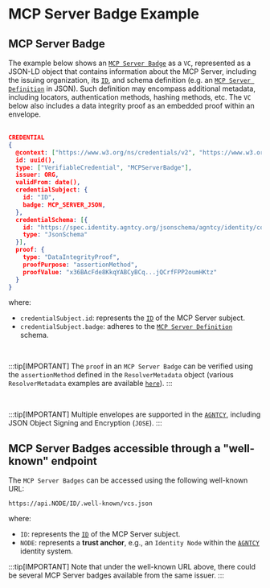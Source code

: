 # MCP Server Badge Example

## MCP Server Badge

The example below shows an [`MCP Server Badge`](./intro.md) as a `VC`, represented as a JSON-LD object that contains information about the MCP Server, including the issuing organization, its [`ID`](/docs/id/definitions), and schema definition (e.g. an [`MCP Server Definition`](https://spec.identity.agntcy.org/jsonschema/agntcy/identity/core/v1alpha1/McpServer#source-) in JSON). Such definition may encompass additional metadata, including locators, authentication methods, hashing methods, etc. The `VC` below also includes a data integrity proof as an embedded proof within an envelope.<br /><br />

```json
CREDENTIAL
{
  @context: ["https://www.w3.org/ns/credentials/v2", "https://www.w3.org/ns/credentials/examples/v2"],
  id: uuid(),
  type: ["VerifiableCredential", "MCPServerBadge"],
  issuer: ORG,
  validFrom: date(),
  credentialSubject: {
    id: "ID",
    badge: MCP_SERVER_JSON,
  },
  credentialSchema: [{
    id: "https://spec.identity.agntcy.org/jsonschema/agntcy/identity/core/v1alpha1/McpServer#source-",
    type: "JsonSchema"
  }],
  proof: {
    type: "DataIntegrityProof",
    proofPurpose: "assertionMethod",
    proofValue: "x36BAcFde8KkqYABCyBCq...jQCrfFPP2oumHKtz"
  }
}

```

where:

- `credentialSubject.id`: represents the [`ID`](/docs/id/definitions) of the MCP Server subject.
- `credentialSubject.badge`: adheres to the [`MCP Server Definition`](https://spec.identity.agntcy.org/jsonschema/agntcy/identity/core/v1alpha1/McpServer#source-) schema.

<br />

:::tip[IMPORTANT]
The `proof` in an `MCP Server Badge` can be verified using the `assertionMethod` defined in the `ResolverMetadata` object (various `ResolverMetadata` examples are available [`here`](../id/examples.md)).
:::

<br />

:::tip[IMPORTANT]
Multiple envelopes are supported in the [`AGNTCY`](https://agntcy.org/), including JSON Object Signing and Encryption (`JOSE`).
:::

## MCP Server Badges accessible through a "well-known" endpoint

The `MCP Server Badges` can be accessed using the following well-known URL:

```text
https://api.NODE/ID/.well-known/vcs.json
```

where:

- `ID`: represents the [`ID`](/docs/id/definitions) of the MCP Server subject.
- `NODE`: represents a **trust anchor**, e.g., an `Identity Node` within the [`AGNTCY`](https://agntcy.org/) identity system.

:::tip[IMPORTANT]
Note that under the well-known URL above, there could be several MCP Server badges available from the same issuer.
:::

